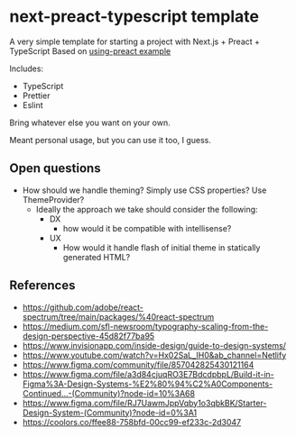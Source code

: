 # next-preact-typescript template

A very simple template for starting a project with Next.js + Preact + TypeScript
Based on [using-preact example](https://github.com/vercel/next.js/tree/canary/examples/using-preact)

Includes:
- TypeScript
- Prettier
- Eslint

Bring whatever else you want on your own. 

Meant personal usage, but you can use it too, I guess.


## Open questions
- How should we handle theming? Simply use CSS properties? Use ThemeProvider? 
  - Ideally the approach we take should consider the following:
    - DX 
      - how would it be compatible with intellisense?
    - UX 
      - How would it handle flash of initial theme in statically generated HTML?
## References
- https://github.com/adobe/react-spectrum/tree/main/packages/%40react-spectrum
- https://medium.com/sfl-newsroom/typography-scaling-from-the-design-perspective-45d82f77ba95
- https://www.invisionapp.com/inside-design/guide-to-design-systems/
- https://www.youtube.com/watch?v=Hx02SaL_IH0&ab_channel=Netlify
- https://www.figma.com/community/file/857042825430121164
- https://www.figma.com/file/a3d84cjuqRO3E7BdcdpbpL/Build-it-in-Figma%3A-Design-Systems-%E2%80%94%C2%A0Components-Continued...-(Community)?node-id=10%3A68
- https://www.figma.com/file/RJ7UawmJppVqby1o3qbkBK/Starter-Design-System-(Community)?node-id=0%3A1
- https://coolors.co/ffee88-758bfd-00cc99-ef233c-2d3047